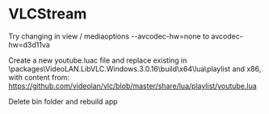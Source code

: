 # VLCStream
Try changing in view / mediaoptions --avcodec-hw=none to avcodec-hw=d3d11va

Create a new youtube.luac file and replace existing in \packages\VideoLAN.LibVLC.Windows.3.0.16\build\x64\lua\playlist and x86,
with content from: 
https://github.com/videolan/vlc/blob/master/share/lua/playlist/youtube.lua

Delete bin folder and rebuild app

